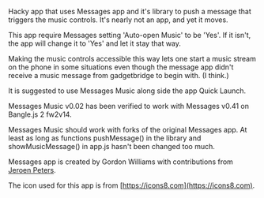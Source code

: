 Hacky app that uses Messages app and it's library to push a message that triggers the music controls. It's nearly not an app, and yet it moves.

This app require Messages setting 'Auto-open Music' to be 'Yes'. If it isn't, the app will change it to 'Yes' and let it stay that way.

Making the music controls accessible this way lets one start a music stream on the phone in some situations even though the message app didn't receive a music message from gadgetbridge to begin with. (I think.)

It is suggested to use Messages Music along side the app Quick Launch.

Messages Music v0.02 has been verified to work with Messages v0.41 on Bangle.js 2 fw2v14.

Messages Music should work with forks of the original Messages app. At least as long as functions pushMessage() in the library and showMusicMessage() in app.js hasn't been changed too much.

Messages app is created by Gordon Williams with contributions from [Jeroen Peters](https://github.com/jeroenpeters1986).

The icon used for this app is from [https://icons8.com](https://icons8.com).
